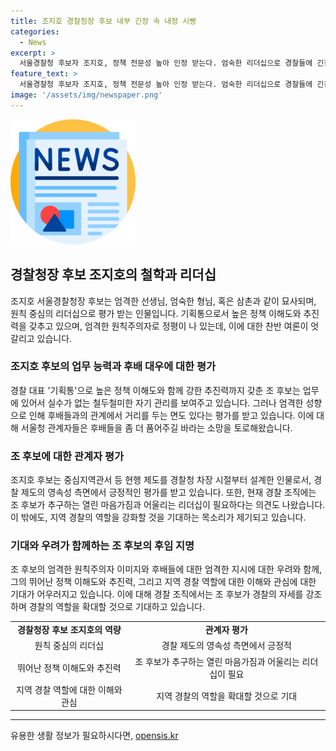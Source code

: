 ```yaml
---
title: 조지호 경찰청장 후보 내부 긴장 속 내정 시빵
categories:
  - News
excerpt: >
  서울경찰청 후보자 조지호, 정책 전문성 높아 인정 받는다. 엄숙한 리더십으로 경찰들에 긴장감 유발. 지원자들은 자기 관리 철저하며 업무 능력 뛰어나다고 평가. 그러나 엄격한 성향으로 후배들이 불편함을 느낀다는 목소리도. 후배들에 대한 품의 필요성과 지역 경찰 활동에 관심과 지원을 기대하는 의견 제시됨.
feature_text: >
  서울경찰청 후보자 조지호, 정책 전문성 높아 인정 받는다. 엄숙한 리더십으로 경찰들에 긴장감 유발. 지원자들은 자기 관리 철저하며 업무 능력 뛰어나다고 평가. 그러나 엄격한 성향으로 후배들이 불편함을 느낀다는 목소리도. 후배들에 대한 품의 필요성과 지역 경찰 활동에 관심과 지원을 기대하는 의견 제시됨.
image: '/assets/img/newspaper.png'
---
```


<p><img src="/assets/img/newspaper.png" alt="kimp 속보" /></p>

<h2 data-ke-size="size26">경찰청장 후보 조지호의 철학과 리더십</h2>

<p data-ke-size="size16">조지호 서울경찰청장 후보는 엄격한 선생님, 엄숙한 형님, 혹은 삼촌과 같이 묘사되며, 원칙 중심의 리더십으로 평가 받는 인물입니다. 기획통으로서 높은 정책 이해도와 추진력을 갖추고 있으며, 엄격한 원칙주의자로 정평이 나 있는데, 이에 대한 찬반 여론이 엇갈리고 있습니다.</p>

<h3 data-ke-size="size24">조지호 후보의 업무 능력과 후배 대우에 대한 평가</h3>

<p data-ke-size="size16">경찰 대표 '기획통'으로 높은 정책 이해도와 함께 강한 추진력까지 갖춘 조 후보는 업무에 있어서 실수가 없는 철두철미한 자기 관리를 보여주고 있습니다. 그러나 엄격한 성향으로 인해 후배들과의 관계에서 거리를 두는 면도 있다는 평가를 받고 있습니다. 이에 대해 서울청 관계자들은 후배들을 좀 더 품어주길 바라는 소망을 토로해왔습니다.</p>

<h3 data-ke-size="size24">조 후보에 대한 관계자 평가</h3>

<p data-ke-size="size16">조지호 후보는 중심지역관서 등 현행 제도를 경찰청 차장 시절부터 설계한 인물로서, 경찰 제도의 영속성 측면에서 긍정적인 평가를 받고 있습니다. 또한, 현재 경찰 조직에는 조 후보가 추구하는 열린 마음가짐과 어울리는 리더십이 필요하다는 의견도 나왔습니다. 이 밖에도, 지역 경찰의 역할을 강화할 것을 기대하는 목소리가 제기되고 있습니다.</p>

<h3 data-ke-size="size24">기대와 우려가 함께하는 조 후보의 후임 지명</h3>

<p data-ke-size="size16">조 후보의 엄격한 원칙주의자 이미지와 후배들에 대한 엄격한 지시에 대한 우려와 함께, 그의 뛰어난 정책 이해도와 추진력, 그리고 지역 경찰 역할에 대한 이해와 관심에 대한 기대가 어우러지고 있습니다. 이에 대해 경찰 조직에서는 조 후보가 경찰의 자세를 강조하며 경찰의 역할을 확대할 것으로 기대하고 있습니다.</p>

<table>
  <tr>
    <td style="text-align: center; height: 17px;"><b>경찰청장 후보 조지호의 역량</b></td>
    <td style="text-align: center; height: 17px;"><b>관계자 평가</b></td>
  </tr>
  <tr>
    <td style="text-align: center; height: 17px;">원칙 중심의 리더십</td>
    <td style="text-align: center; height: 17px;">경찰 제도의 영속성 측면에서 긍정적</td>
  </tr>
  <tr>
    <td style="text-align: center; height: 17px;">뛰어난 정책 이해도와 추진력</td>
    <td style="text-align: center; height: 17px;">조 후보가 추구하는 열린 마음가짐과 어울리는 리더십이 필요</td>
  </tr>
  <tr>
    <td style="text-align: center; height: 17px;">지역 경찰 역할에 대한 이해와 관심</td>
    <td style="text-align: center; height: 17px;">지역 경찰의 역할을 확대할 것으로 기대</td>
  </tr>
</table>

<hr data-ke-size="size24">
유용한 생활 정보가 필요하시다면, <a href="https://opensis.kr" rel="dofollow">opensis.kr</a>


